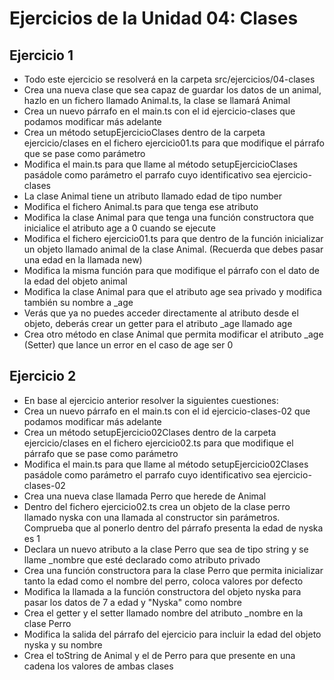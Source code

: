 # Ejercicios de la Unidad 04: Clases

## Ejercicio 1
* Todo este ejercicio se resolverá en la carpeta 
 src/ejercicios/04-clases
* Crea una nueva clase que sea capaz de guardar 
 los datos de un animal, hazlo en un fichero llamado 
 Animal.ts, la clase se llamará Animal
* Crea un nuevo párrafo en el main.ts con el id 
 ejercicio-clases que podamos modificar más adelante 
* Crea un método setupEjercicioClases dentro de la carpeta  
 ejercicio/clases en el fichero ejercicio01.ts para que 
 modifique el párrafo que se pase como parámetro
* Modifica el main.ts para que llame al método 
 setupEjercicioClases pasádole como parámetro el 
 parrafo cuyo identificativo sea ejercicio-clases
* La clase Animal tiene un atributo llamado edad de tipo number
* Modifica el fichero Animal.ts para que tenga ese atributo
* Modifica la clase Animal para que tenga una función 
 constructora que inicialice el atributo age a 0 cuando se
 ejecute
* Modifica el fichero ejercicio01.ts para que dentro de la 
 función inicializar un objeto llamado animal de la clase
 Animal. (Recuerda que debes pasar una edad en la llamada new)
* Modifica la misma función para que modifique el párrafo con 
 el dato de la edad del objeto animal
* Modifica la clase Animal para que el atributo age sea privado
  y modifica también su nombre a _age
* Verás que ya no puedes acceder directamente al atributo desde
 el objeto, deberás crear un getter para el atributo _age llamado
 age
* Crea otro método en clase Animal que permita modificar el atributo
 _age (Setter) que lance un error en el caso de age ser 0

## Ejercicio 2
* En base al ejercicio anterior resolver la siguientes cuestiones:
* Crea un nuevo párrafo en el main.ts con el id
  ejercicio-clases-02 que podamos modificar más adelante
* Crea un método setupEjercicio02Clases dentro de la carpeta  
  ejercicio/clases en el fichero ejercicio02.ts para que
  modifique el párrafo que se pase como parámetro
* Modifica el main.ts para que llame al método
    setupEjercicio02Clases pasádole como parámetro el
    parrafo cuyo identificativo sea ejercicio-clases-02
* Crea una nueva clase llamada Perro que herede de Animal
* Dentro del fichero ejercicio02.ts crea un objeto de la clase perro 
  llamado nyska con una llamada al constructor sin parámetros. Comprueba que 
  al ponerlo dentro del párrafo presenta la edad de nyska es 1
* Declara un nuevo atributo a la clase Perro que sea de tipo string y se llame
  _nombre que esté declarado como atributo privado
* Crea una función constructora para la clase Perro que permita inicializar
  tanto la edad como el nombre del perro, coloca valores por defecto
* Modifica la llamada a la función constructora del objeto nyska para pasar
  los datos de 7 a edad y "Nyska" como nombre
* Crea el getter y el setter llamado nombre del atributo _nombre en la clase Perro
* Modifica la salida del párrafo del ejercicio para incluir la edad del objeto 
  nyska y su nombre
* Crea el toString de Animal y el de Perro para que presente en una cadena
  los valores de ambas clases
